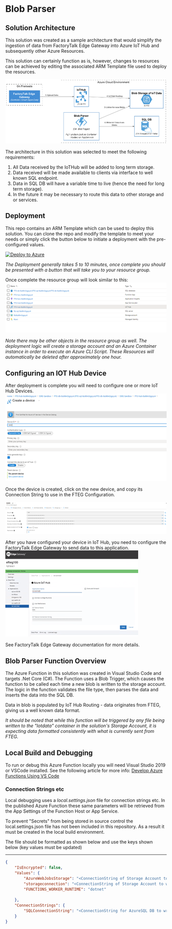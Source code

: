 # Blob Parser

## Solution Architecture
This solution was created as a sample architecture that would simplify the ingestion of data from FactoryTalk Edge Gateway into Azure IoT Hub and subsequently other Azure Resources.  

This solution can certainly function as is, however, changes to resources can be achieved by editing the associated ARM Template file used to deploy the resources.  

![High-Level Architecture](./out/diagrams/solution/solution.png)

The architecture in this solution was selected to meet the following requirements:

1. All Data received by the IoTHub will be added to long term storage.
2. Data received will be made available to clients via interface to well known SQL endpoint.
3. Data in SQL DB will have a variable time to live (hence the need for long term storage).
4. In the future it may be necessary to route this data to other storage and or services.

## Deployment

This repo contains an ARM Template which can be used to deploy this solution.  You can clone the repo and modify the template to meet your needs or simply click the button below to initiate a deployment with the pre-configured values.

[![Deploy to Azure](https://aka.ms/deploytoazurebutton)](https://portal.azure.com/#create/Microsoft.Template/uri/https%3A%2F%2Fraw.githubusercontent.com%2FSandlerdev%2FBlobParser%2Fmaster%2FARMTemplates%2FazureDeploy.json)

*The Deployment generally takes 5 to 10 minutes, once complete you should be presented with a button that will take you to your resource group.*

Once complete the resource group will look similar to this:
![RG deployment](./images/resourcegroup.png)

*Note there may be other objects in the resource group as well.  The deployment logic will create a storage account and an Azure Container instance in order to execute an Azure CLI Script.  These Resources will automatically be deleted after approximately one hour.*

## Configuring an IOT Hub Device

After deployment is complete you will need to configure one or more IoT Hub Devices.
![Create Device](./images/CreateIOTHubDevice.png)

Once the device is created, click on the new device, and copy its Connection String to use in the FTEG Configuration.

![Get Connection String](./images/GetIOTDeviceCS.png)

After you have configured your device in IoT Hub, you need to configure the FactoryTalk Edge Gateway to send data to this application.  
![FTEG Config](./images/FTEG.png)

See FactoryTalk Edge Gateway documentation for more details.
## Blob Parser Function Overview
The Azure Function in this solution was created in Visual Studio Code and targets .Net Core (C#).  The Function uses a Blob Trigger, which causes the function to be called each time a new blob is written to the storage account.  The logic in the function validates the file type, then parses the data and inserts the data into the SQL DB.

Data in blob is populated by IoT Hub Routing - data originates from FTEG, giving us a well known data format.

*It should be noted that while this function will be triggered by any file being written to the "Iotdata" container in the solution's Storage Account, it is expecting data formatted consistently with what is currently sent from FTEG.*
## Local Build and Debugging

To run or debug this Azure Function locally you will need Visual Studio 2019 or VSCode installed.  See the following article for more info:
[Develop Azure Functions Using VS Code](https://docs.microsoft.com/en-us/azure/azure-functions/functions-develop-vs-code?tabs=csharp)

### Connection Strings etc

Local debugging uses a *local.settings.json* file for connection strings etc.  In the published Azure Function these same parameters will be retrieved from the App Settings of the Function Host or App Service.

To prevent "Secrets" from being stored in source control the local.settings.json file has not been included in this repository.   As a result it must be created in the local build environment.

The file should be formatted as shown below and use the keys shown below (key values must be updated)

---

```local.settings.json
{
    "IsEncrypted": false,
    "Values": {
        "AzureWebJobsStorage": "<ConnectionString of Storage Account to store AZ Function MetaData>",
        "storageconnection": "<ConnectionString of Storage Account to watch for IoT Data>",
        "FUNCTIONS_WORKER_RUNTIME": "dotnet"

    },
    "ConnectionStrings": {
        "SQLConnectionString": "<ConnectionString for AzureSQL DB to write the data to.>"
    }
}

```
